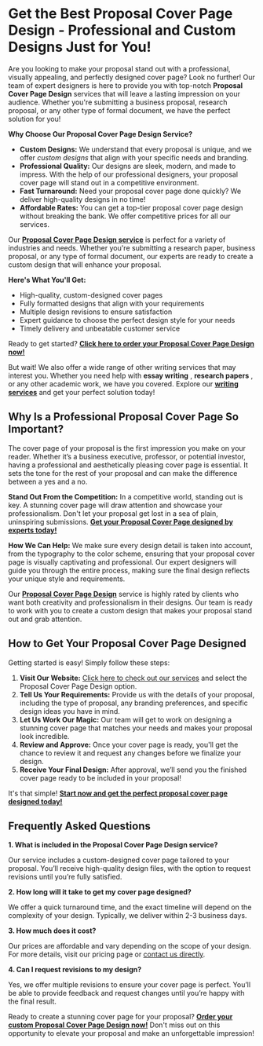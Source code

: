 # Get the Best Proposal Cover Page Design - Professional and Custom Designs Just for You!

Are you looking to make your proposal stand out with a professional, visually appealing, and perfectly designed cover page? Look no further! Our team of expert designers is here to provide you with top-notch **Proposal Cover Page Design** services that will leave a lasting impression on your audience. Whether you're submitting a business proposal, research proposal, or any other type of formal document, we have the perfect solution for you!

**Why Choose Our Proposal Cover Page Design Service?**

- **Custom Designs:** We understand that every proposal is unique, and we offer _custom designs_ that align with your specific needs and branding. 
- **Professional Quality:** Our designs are sleek, modern, and made to impress. With the help of our professional designers, your proposal cover page will stand out in a competitive environment.
- **Fast Turnaround:** Need your proposal cover page done quickly? We deliver high-quality designs in no time!
- **Affordable Rates:** You can get a top-tier proposal cover page design without breaking the bank. We offer competitive prices for all our services.

Our [**Proposal Cover Page Design service**](https://tinyurl.com/topessay?keyword=proposal+cover+page+design) is perfect for a variety of industries and needs. Whether you're submitting a research paper, business proposal, or any type of formal document, our experts are ready to create a custom design that will enhance your proposal.

**Here's What You'll Get:**

- High-quality, custom-designed cover pages
- Fully formatted designs that align with your requirements
- Multiple design revisions to ensure satisfaction
- Expert guidance to choose the perfect design style for your needs
- Timely delivery and unbeatable customer service

Ready to get started? **[Click here to order your Proposal Cover Page Design now!](https://tinyurl.com/topessay?keyword=proposal+cover+page+design)**

But wait! We also offer a wide range of other writing services that may interest you. Whether you need help with **essay writing** , **research papers** , or any other academic work, we have you covered. Explore our [**writing services**](https://tinyurl.com/topessay?keyword=proposal+cover+page+design) and get your perfect solution today!

## Why Is a Professional Proposal Cover Page So Important?

The cover page of your proposal is the first impression you make on your reader. Whether it’s a business executive, professor, or potential investor, having a professional and aesthetically pleasing cover page is essential. It sets the tone for the rest of your proposal and can make the difference between a yes and a no.

**Stand Out From the Competition:** In a competitive world, standing out is key. A stunning cover page will draw attention and showcase your professionalism. Don't let your proposal get lost in a sea of plain, uninspiring submissions. **[Get your Proposal Cover Page designed by experts today!](https://tinyurl.com/topessay?keyword=proposal+cover+page+design)**

**How We Can Help:** We make sure every design detail is taken into account, from the typography to the color scheme, ensuring that your proposal cover page is visually captivating and professional. Our expert designers will guide you through the entire process, making sure the final design reflects your unique style and requirements.

Our [**Proposal Cover Page Design**](https://tinyurl.com/topessay?keyword=proposal+cover+page+design) service is highly rated by clients who want both creativity and professionalism in their designs. Our team is ready to work with you to create a custom design that makes your proposal stand out and grab attention.

## How to Get Your Proposal Cover Page Designed

Getting started is easy! Simply follow these steps:

1. **Visit Our Website:** [Click here to check out our services](https://tinyurl.com/topessay?keyword=proposal+cover+page+design) and select the Proposal Cover Page Design option.
2. **Tell Us Your Requirements:** Provide us with the details of your proposal, including the type of proposal, any branding preferences, and specific design ideas you have in mind.
3. **Let Us Work Our Magic:** Our team will get to work on designing a stunning cover page that matches your needs and makes your proposal look incredible.
4. **Review and Approve:** Once your cover page is ready, you'll get the chance to review it and request any changes before we finalize your design.
5. **Receive Your Final Design:** After approval, we’ll send you the finished cover page ready to be included in your proposal!

It's that simple! **[Start now and get the perfect proposal cover page designed today!](https://tinyurl.com/topessay?keyword=proposal+cover+page+design)**

## Frequently Asked Questions

**1. What is included in the Proposal Cover Page Design service?**

Our service includes a custom-designed cover page tailored to your proposal. You’ll receive high-quality design files, with the option to request revisions until you’re fully satisfied.

**2. How long will it take to get my cover page designed?**

We offer a quick turnaround time, and the exact timeline will depend on the complexity of your design. Typically, we deliver within 2-3 business days.

**3. How much does it cost?**

Our prices are affordable and vary depending on the scope of your design. For more details, visit our pricing page or [contact us directly](https://tinyurl.com/topessay?keyword=proposal+cover+page+design).

**4. Can I request revisions to my design?**

Yes, we offer multiple revisions to ensure your cover page is perfect. You’ll be able to provide feedback and request changes until you’re happy with the final result.

Ready to create a stunning cover page for your proposal? **[Order your custom Proposal Cover Page Design now!](https://tinyurl.com/topessay?keyword=proposal+cover+page+design)** Don't miss out on this opportunity to elevate your proposal and make an unforgettable impression!
